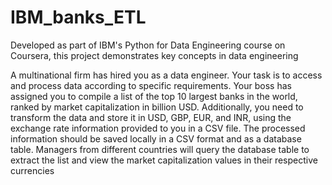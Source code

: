 # IBM_banks_ETL
Developed as part of IBM's Python for Data Engineering course on Coursera, this project demonstrates key concepts in data engineering
 
A multinational firm has hired you as a data engineer. Your task is to access and process data according to specific requirements. Your boss has assigned you to compile a list of the top 10 largest banks in the world, ranked by market capitalization in billion USD. Additionally, you need to transform the data and store it in USD, GBP, EUR, and INR, using the exchange rate information provided to you in a CSV file. The processed information should be saved locally in a CSV format and as a database table. Managers from different countries will query the database table to extract the list and view the market capitalization values in their respective currencies
